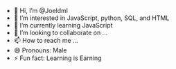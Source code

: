 - 👋 Hi, I’m @Joeldml
- 👀 I’m interested in JavaScript, python, SQL, and HTML 
- 🌱 I’m currently learning JavaScript 
- 💞️ I’m looking to collaborate on ...
- 📫 How to reach me ...
- 😄 Pronouns: Male 
- ⚡ Fun fact: Learning is Earning 

<!---
Joeldml/Joeldml is a ✨ special ✨ repository because its `README.md` (this file) appears on your GitHub profile.
You can click the Preview link to take a look at your changes.
--->
